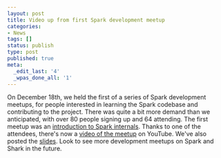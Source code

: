 ```yaml
---
layout: post
title: Video up from first Spark development meetup
categories:
- News
tags: []
status: publish
type: post
published: true
meta:
  _edit_last: '4'
  _wpas_done_all: '1'
---
```

On December 18th, we held the first of a series of Spark development meetups, for people interested in learning the Spark codebase and contributing to the project. There was quite a bit more demand than we anticipated, with over 80 people signing up and 64 attending. The first meetup was an <a href="http://www.meetup.com/spark-users/events/94101942/">introduction to Spark internals</a>. Thanks to one of the attendees, there's now a <a href="http://www.youtube.com/watch?v=49Hr5xZyTEA">video of the meetup</a> on YouTube. We've also posted the <a href="http://files.meetup.com/3138542/dev-meetup-dec-2012.pptx">slides</a>. Look to see more development meetups on Spark and Shark in the future.
